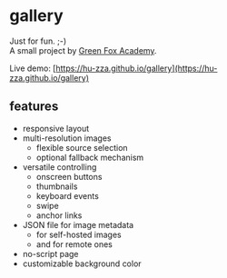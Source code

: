 # gallery

Just for fun. ;-)  
A small project by [Green Fox Academy](https://www.greenfoxacademy.com/).  
    
Live demo: [https://hu-zza.github.io/gallery](https://hu-zza.github.io/gallery)
    
    
## features
  
- responsive layout
- multi-resolution images
  - flexible source selection
  - optional fallback mechanism 
- versatile controlling
  - onscreen buttons
  - thumbnails
  - keyboard events
  - swipe
  - anchor links
- JSON file for image metadata
  - for self-hosted images
  - and for remote ones 
- no-script page
- customizable background color
